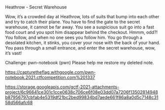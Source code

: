 Heathrow - Secret Warehouse

Wow, it’s a crowded day at Heathrow, lots of suits that bump into each other and try to catch their plane. You have to find the gate to the secret warehouse, it cannot be far away. You see a suspicious suit go into a fast food court and you spot him disappear behind the checkout. Hmmm, odd?! You follow, and when no one sees you follow him. You go through a desolated kitchen, it stinks, you cover your nose with the back of your hand. You pass through a small entrance, and enter the secret warehouse, wow, it’s vast!

Challenge: pwn-notebook (pwn)
Please help me restore my deleted note.

https://capturetheflag.withgoogle.com/pwn-notebook.2021.ctfcompetition.com%201337

https://storage.googleapis.com/gctf-2021-attachments-project/6c96641ce301c1cce0638c706ce6f08e03dd07a7206f13502814948b87956797cbfab4e5319df21bc2bed99834bd7aede661f86a8a0d5c7148c3158d566afc68
